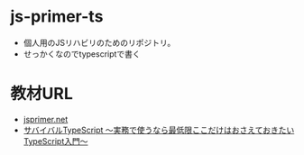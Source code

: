 # js-primer-ts
* 個人用のJSリハビリのためのリポジトリ。
* せっかくなのでtypescriptで書く

# 教材URL
* [jsprimer.net](https://jsprimer.net/)
* [サバイバルTypeScript 〜実務で使うなら最低限ここだけはおさえておきたいTypeScript入門〜](https://book.yyts.org/)

